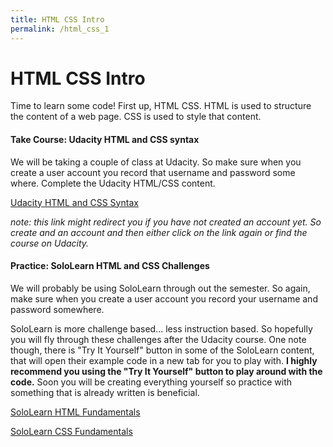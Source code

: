 ```yaml
---
title: HTML CSS Intro
permalink: /html_css_1
---
```


# HTML CSS Intro

Time to learn some code! First up, HTML CSS. HTML is used to structure the content of a web page. CSS is used to style that content.

#### Take Course: Udacity HTML and CSS syntax

We will be taking a couple of class at Udacity. So make sure when you create a user account you record that username and password some where. Complete the Udacity HTML/CSS content.

[Udacity HTML and CSS Syntax](https://www.udacity.com/course/html-and-css-syntax--ud001)

_note: this link might redirect you if you have not created an account yet. So create and an account and then either click on the link again or find the course on Udacity._


#### Practice: SoloLearn HTML and CSS Challenges

We will probably be using SoloLearn through out the semester. So again, make sure when you create a user account you record your username and password somewhere.

SoloLearn is more challenge based... less instruction based. So hopefully you will fly through these challenges after the Udacity course. One note though, there is "Try It Yourself" button in some of the SoloLearn content, that will open their example code in a new tab for you to play with. **I highly recommend you using the "Try It Yourself" button to play around with the code.** Soon you will be creating everything yourself so practice with something that is already written is beneficial.

[SoloLearn HTML Fundamentals](https://www.sololearn.com/Course/HTML/)

[SoloLearn  CSS Fundamentals](https://www.sololearn.com/Course/CSS/)
